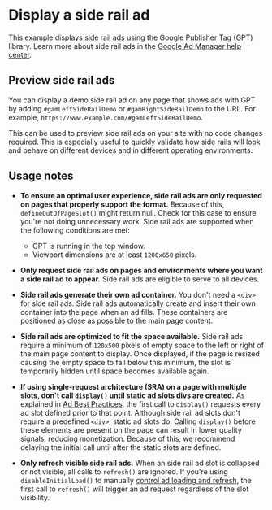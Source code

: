# Display a side rail ad

This example displays side rail ads using the Google Publisher Tag (GPT)
library. Learn more about side rail ads in the
[Google Ad Manager help center][admanager_hc_side_rail].

## Preview side rail ads

You can display a demo side rail ad on any page that shows ads with GPT by
adding `#gamLeftSideRailDemo` or `#gamRightSideRailDemo` to the URL. For
example, `https://www.example.com/#gamLeftSideRailDemo`.

This can be used to preview side rail ads on your site with no code changes
required. This is especially useful to quickly validate how side rails will
look and behave on different devices and in different operating environments.

## Usage notes

*   **To ensure an optimal user experience, side rail ads are only requested on
    pages that properly support the format.** Because of this,
    `defineOutOfPageSlot()` might return null. Check for this case to
    ensure you're not doing unnecessary work. Side rail ads are
    supported when the following conditions are met:

    *   GPT is running in the top window.
    *   Viewport dimensions are at least `1200x650` pixels.

*   **Only request side rail ads on pages and environments where you want a side
    rail ad to appear.** Side rail ads are eligible to serve to all devices.

*   **Side rail ads generate their own ad container.** You don't need a
    `<div>` for side rail ads. Side rail ads
    automatically create and insert their own container into the page when an ad
    fills. These containers are positioned as close as possible to the main
    page content.

*   **Side rail ads are optimized to fit the space available.** Side rail ads
    require a minimum of `120x500` pixels of empty space to the left or right
    of the main page content to display. Once displayed, if the page is resized
    causing the empty space to fall below this minimum, the slot is temporarily
    hidden until space becomes available again.

*   **If using single-request architecture (SRA) on a page with multiple slots,
    don't call `display()` until static ad slots divs are created.** As
    explained in [Ad Best Practices][guide_sra], the first call to `display()`
    requests every ad slot defined prior to that point. Although side rail ad
    slots don't require a predefined `<div>`, static ad slots do. Calling
    `display()` before these elements are present on the page can result in
    lower quality signals, reducing monetization. Because of this, we recommend
    delaying the initial call until after the static slots are defined.

*   **Only refresh visible side rail ads.** When an side rail ad slot
    is collapsed or not visible, all calls to `refresh()` are ignored. If you're
    using `disableInitialLoad()` to manually
    [control ad loading and refresh][guide_ad_loading], the first call
    to `refresh()` will trigger an ad request regardless of the slot visibility.

[admanager_hc_side_rail]: //support.google.com/admanager/answer/10452255
[guide_ad_loading]: //developers.google.com/publisher-tag/guides/control-ad-loading
[guide_sra]: //developers.google.com/publisher-tag/guides/ad-best-practices#use_single_request_architecture_correctly